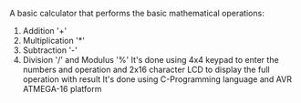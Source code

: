 A basic calculator that performs the basic mathematical operations:
1. Addition '+'
2. Multiplication '*'
3. Subtraction '-'
4. Division '/' and Modulus '%'
It's done using 4x4 keypad to enter the numbers and operation
and 2x16 character LCD to display the full operation with result
It's done using C-Programming language and AVR ATMEGA-16 platform
